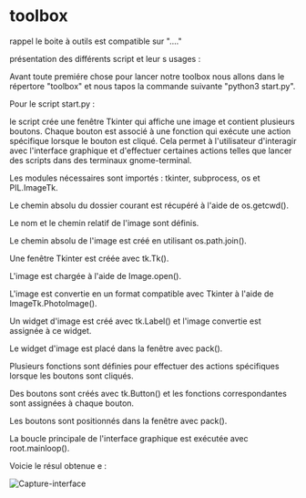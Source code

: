 # toolbox
rappel le boite  à outils  est compatible sur  "...."




présentation  des différents script et leur s usages :

Avant toute premiére chose pour lancer  notre toolbox nous allons dans le répertore "toolbox"  et nous  tapos la commande suivante  "python3 start.py".

Pour le script start.py : 

 le script crée une fenêtre Tkinter qui affiche une image et contient plusieurs boutons. Chaque bouton est associé à une fonction qui exécute une action spécifique lorsque le bouton est cliqué. Cela permet à l'utilisateur d'interagir avec l'interface graphique et d'effectuer certaines actions telles que lancer des scripts dans des terminaux gnome-terminal.
 
 Les modules nécessaires sont importés : tkinter, subprocess, os et PIL.ImageTk.

Le chemin absolu du dossier courant est récupéré à l'aide de os.getcwd().

Le nom et le chemin relatif de l'image sont définis.

Le chemin absolu de l'image est créé en utilisant os.path.join().

Une fenêtre Tkinter est créée avec tk.Tk().

L'image est chargée à l'aide de Image.open().

L'image est convertie en un format compatible avec Tkinter à l'aide de ImageTk.PhotoImage().

Un widget d'image est créé avec tk.Label() et l'image convertie est assignée à ce widget.

Le widget d'image est placé dans la fenêtre avec pack().

Plusieurs fonctions sont définies pour effectuer des actions spécifiques lorsque les boutons sont cliqués.

Des boutons sont créés avec tk.Button() et les fonctions correspondantes sont assignées à chaque bouton.

Les boutons sont positionnés dans la fenêtre avec pack().

La boucle principale de l'interface graphique est exécutée avec root.mainloop().

Voicie le résul obtenue e : 




![Capture-interface](https://github.com/Starlord9420/toolbox/assets/122219027/1e48c354-c3ff-4855-af9a-a4f50b4b2a42)



